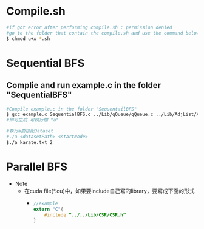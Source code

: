 # Compile.sh
```bash
#if got error after performing compile.sh : permission denied
#go to the folder that contain the compile.sh and use the command below
$ chmod u+x *.sh
```

# Sequential BFS
## Complie and run example.c in the folder "SequentialBFS"
```bash
#Compile example.c in the folder "SequentailBFS"
$ gcc example.c SequentialBFS.c ../Lib/qQueue/qQueue.c ../Lib/AdjList/AdjList.c ../Lib/vVector/vVector.c ../Lib/FileReader/FileReader.c -o a
#即可生成 可執行檔 "a"

#執行a要搭配Dataset
#./a <datasetPath> <startNode>
$./a karate.txt 2
```

# Parallel BFS
- Note
    - 在cuda file(*.cu)中，如果要include自己寫的library，要寫成下面的形式 <br>
        -   ```c
            //example
            extern "C"{
                #include "../../Lib/CSR/CSR.h"
            }
            ```